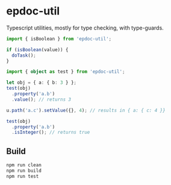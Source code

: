 # epdoc-util

Typescript utilities, mostly for type checking, with type-guards.

```ts
import { isBoolean } from 'epdoc-util';

if (isBoolean(value)) {
  doTask();
}
```

```ts
import { object as test } from 'epdoc-util';

let obj = { a: { b: 3 } };
test(obj)
  .property('a.b')
  .value(); // returns 3

u.path('a.c').setValue({}, 4); // results in { a: { c: 4 }}

test(obj)
  .property('a.b')
  .isInteger(); // returns true
```

## Build

```bash
npm run clean
npm run build
npm run test
```
